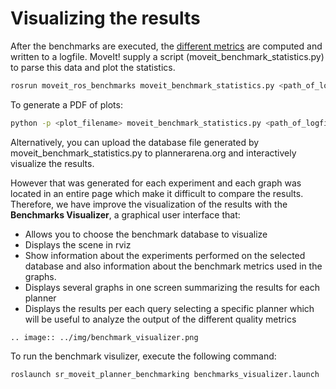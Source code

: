# Visualizing the results

After the benchmarks are executed, the [different metrics](3_benchmark_description.md) are 
computed and written to a logfile. MoveIt! supply a script (moveit_benchmark_statistics.py) to parse this data and plot the statistics.

```bash
rosrun moveit_ros_benchmarks moveit_benchmark_statistics.py <path_of_logfile>
```

To generate a PDF of plots:
```bash
python -p <plot_filename> moveit_benchmark_statistics.py <path_of_logfile>
```

Alternatively, you can upload the database file generated by moveit_benchmark_statistics.py to plannerarena.org and interactively visualize the results.

However that was generated for each experiment and each graph was located in an entire page which make it difficult to compare the results. 
Therefore, we have improve the visualization of the results with the **Benchmarks Visualizer**, a graphical user interface that:
* Allows you to choose the benchmark database to visualize
* Displays the scene in rviz
* Show information about the experiments performed on the selected database and also information about the benchmark metrics used in the graphs.
* Displays several graphs in one screen summarizing the results for each planner
* Displays the results per each query selecting a specific planner which will be useful to analyze the output of the different quality metrics

```eval_rst
.. image:: ../img/benchmark_visualizer.png
```

To run the benchmark visulizer, execute the following command:
```bash
roslaunch sr_moveit_planner_benchmarking benchmarks_visualizer.launch
```